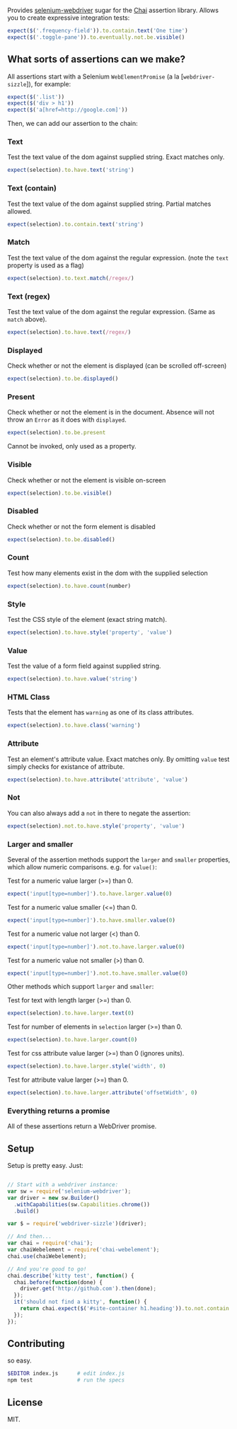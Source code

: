 Provides [selenium-webdriver](https://npmjs.org/package/selenium-webdriver) sugar for the [Chai](http://chaijs.com/) assertion library. Allows you to create expressive integration tests:

```javascript
expect($('.frequency-field')).to.contain.text('One time')
expect($('.toggle-pane')).to.eventually.not.be.visible()
```

## What sorts of assertions can we make?

All assertions start with a Selenium `WebElementPromise` (a la [`webdriver-sizzle`]), for example:

```javascript
expect($('.list'))
expect($('div > h1'))
expect($('a[href=http://google.com]'))
```

Then, we can add our assertion to the chain:

### Text
Test the text value of the dom against supplied string. Exact matches only.
```javascript
expect(selection).to.have.text('string')
```

### Text (contain)
Test the text value of the dom against supplied string. Partial matches allowed.
```javascript
expect(selection).to.contain.text('string')
```

### Match
Test the text value of the dom against the regular expression. (note the `text` property is used as a flag)
```javascript
expect(selection).to.text.match(/regex/)
```

### Text (regex)
Test the text value of the dom against the regular expression. (Same as `match` above).
```javascript
expect(selection).to.have.text(/regex/)
```

### Displayed
Check whether or not the element is displayed (can be scrolled off-screen)
```javascript
expect(selection).to.be.displayed()
```

### Present
Check whether or not the element is in the document. Absence will not throw an `Error` as it does with `displayed`.
```javascript
expect(selection).to.be.present
```
Cannot be invoked, only used as a property.

### Visible
Check whether or not the element is visible on-screen
```javascript
expect(selection).to.be.visible()
```

### Disabled
Check whether or not the form element is disabled
```javascript
expect(selection).to.be.disabled()
```

### Count
Test how many elements exist in the dom with the supplied selection
```javascript
expect(selection).to.have.count(number)
```

### Style
Test the CSS style of the element (exact string match).
```javascript
expect(selection).to.have.style('property', 'value')
```

### Value
Test the value of a form field against supplied string.
```javascript
expect(selection).to.have.value('string')
```

### HTML Class
Tests that the element has `warning` as one of its class attributes.
```javascript
expect(selection).to.have.class('warning')
```

### Attribute
Test an element's attribute value. Exact matches only. By omitting `value` test simply checks for existance of attribute.
```javascript
expect(selection).to.have.attribute('attribute', 'value')
```

### Not
You can also always add a `not` in there to negate the assertion:

```javascript
expect(selection).not.to.have.style('property', 'value')
```


### Larger and smaller

Several of the assertion methods support the `larger` and `smaller` properties, which allow numeric comparisons. e.g. for `value()`:

Test for a numeric value larger (>=) than 0.
```javascript
expect('input[type=number]').to.have.larger.value(0)
```

Test for a numeric value smaller (<=) than 0.
```javascript
expect('input[type=number]').to.have.smaller.value(0)
```

Test for a numeric value not larger (<) than 0.
```javascript
expect('input[type=number]').not.to.have.larger.value(0)
```

Test for a numeric value not smaller (>) than 0.
```javascript
expect('input[type=number]').not.to.have.smaller.value(0)
```

Other methods which support `larger` and `smaller`:

Test for text with length larger (>=) than 0.
```javascript
expect(selection).to.have.larger.text(0)
```

Test for number of elements in `selection` larger (>=) than 0.
```javascript
expect(selection).to.have.larger.count(0)
```

Test for css attribute value larger (>=) than 0 (ignores units).
```javascript
expect(selection).to.have.larger.style('width', 0)
```

Test for attribute value larger (>=) than 0.
```javascript
expect(selection).to.have.larger.attribute('offsetWidth', 0)
```


### Everything returns a promise

All of these assertions return a WebDriver promise.

## Setup

Setup is pretty easy. Just:

```javascript

// Start with a webdriver instance:
var sw = require('selenium-webdriver');
var driver = new sw.Builder()
  .withCapabilities(sw.Capabilities.chrome())
  .build()

var $ = require('webdriver-sizzle')(driver);

// And then...
var chai = require('chai');
var chaiWebelement = require('chai-webelement');
chai.use(chaiWebelement);

// And you're good to go!
chai.describe('kitty test', function() {
  chai.before(function(done) {
    driver.get('http://github.com').then(done);
  });
  it('should not find a kitty', function() {
    return chai.expect($('#site-container h1.heading')).to.not.contain.text("I'm a kitty!");
  });
});
```

## Contributing

so easy.

```bash
$EDITOR index.js      # edit index.js
npm test              # run the specs
```

## License

MIT.
